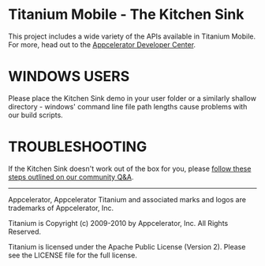 # Titanium Mobile - The Kitchen Sink

This project includes a wide variety of the APIs available in Titanium Mobile.  For more,
head out to the [Appcelerator Developer Center](http://developer.appcelerator.com).


# WINDOWS USERS

Please place the Kitchen Sink demo in your user folder or a similarly shallow directory - windows' command line file path lengths cause problems with our build scripts.

# TROUBLESHOOTING

If the Kitchen Sink doesn't work out of the box for you, please [follow these steps outlined on our community Q&A](http://developer.appcelerator.com/question/53821/kitchen-sink-wont-run-what-do-i-do).

---

Appcelerator, Appcelerator Titanium and associated marks and logos are 
trademarks of Appcelerator, Inc. 

Titanium is Copyright (c) 2009-2010 by Appcelerator, Inc. All Rights Reserved.

Titanium is licensed under the Apache Public License (Version 2). Please
see the LICENSE file for the full license.
